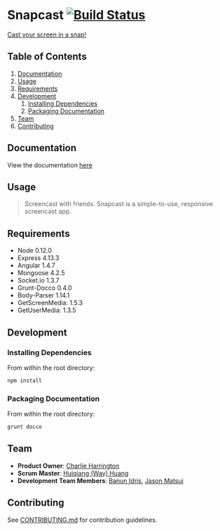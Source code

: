 # Snapcast [![Build Status](https://travis-ci.org/KindlingIcicle/spazzinglicorice.svg?branch=master)](https://travis-ci.org/KindlingIcicle/spazzinglicorice)
[Cast your screen in a snap!](https://icicle-kindling.herokuapp.com)

## Table of Contents

1. [Documentation](#Documentation)
2. [Usage](#Usage)
3. [Requirements](#Requirements)
4. [Development](#development)
    1. [Installing Dependencies](#installing-dependencies)
    2. [Packaging Documentation](#packaging-documentation)
5. [Team](#team)
6. [Contributing](#contributing)

## Documentation

View the documentation [here](http://hidden-castle-8290.herokuapp.com/documentation)

## Usage

> Screencast with friends. Snapcast is a simple-to-use, responsive screencast app.

## Requirements

- Node 0.12.0
- Express 4.13.3
- Angular 1.4.7
- Mongoose 4.2.5
- Socket.io 1.3.7
- Grunt-Docco 0.4.0
- Body-Parser 1.14.1
- GetScreenMedia: 1.5.3
- GetUserMedia: 1.3.5

## Development

### Installing Dependencies

From within the root directory:

```sh
npm install
```

### Packaging Documentation

From within the root directory:

```sh
grunt docco
```

## Team

  - __Product Owner__: [Charlie Harrington](https://github.com/whatrocks)
  - __Scrum Master__: [Huiqiang (Way) Huang](https://github.com/way0750)
  - __Development Team Members__: [Banun Idris](https://github.com/banunatina), [Jason Matsui](https://github.com/gh-jason)


## Contributing

See [CONTRIBUTING.md](CONTRIBUTING.md) for contribution guidelines.
